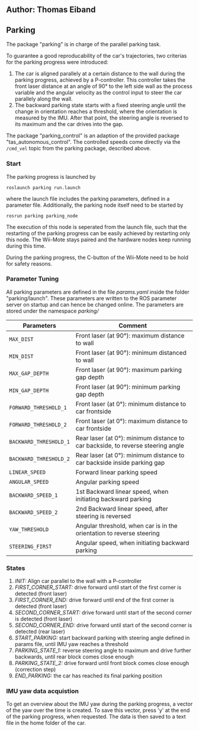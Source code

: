Author: Thomas Eiband
----------------------------------

## Parking

The package "parking" is in charge of the parallel parking task.

To guarantee a good reproducability of the car's trajectories, two criterias for the parking progress were introduced:
1. The car is aligned parallely at a certain distance to the wall during the parking progress, achieved by a P-controller. This controller takes the front laser distance at an angle of 90° to the left side wall as the process variable and the angular velocity as the control input to steer the car parallely along the wall.
2. The backward parking state starts with a fixed steering angle until the change in orientation reaches a threshold, where the orientation is measured by the IMU. After that point, the steering angle is reversed to its maximum and the car drives into the gap.

The package "parking_control" is an adaption of the provided package "tas_autonomous_control". The controlled speeds come directly via the `/cmd_vel` topic from the parking package, described above.


### Start
The parking progress is launched by

`roslaunch parking run.launch`

where the launch file includes the parking parameters, defined in a parameter file.
Additionally, the parking node itself need to be started by

`rosrun parking parking_node`

The execution of this node is seperated from the launch file, such that the restarting of the parking progress can be easily achieved by restarting only this node. The Wii-Mote stays paired and the hardware nodes keep running during this time.

During the parking progress, the C-button of the Wii-Mote need to be hold for safety reasons.

### Parameter Tuning
All parking parameters are defined in the file *params.yaml* inside the folder "parking/launch". These parameters are written to the ROS parameter server on startup and can hence be changed online.
The parameters are stored under the namespace *parking/*

 Parameters		     	  	| Comment       									|
| --------------------------------------|-----------------------------------------------------------------------		|
| `MAX_DIST`	                 	| Front laser (at 90°): maximum distance to wall 					|
| `MIN_DIST`			  	| Front laser (at 90°): minimum distanced to wall					|
| `MAX_GAP_DEPTH`			| Front laser (at 90°): maximum parking gap depth					|
| `MIN_GAP_DEPTH`			| Front laser (at 90°): minimum parking gap depth					|
| `FORWARD_THRESHOLD_1`			| Front laser (at  0°): minimum distance to car frontside				|
| `FORWARD_THRESHOLD_2`			| Front laser (at  0°): maximum distance to car frontside				|
| `BACKWARD_THRESHOLD_1`		| Rear laser (at 0°): minimum distance to car backside, to reverse steering angle	|
| `BACKWARD_THRESHOLD_2`		| Rear laser (at 0°): minimum distance to car backside inside parking gap		|
| `LINEAR_SPEED`			| Forward linear parking speed								|
| `ANGULAR_SPEED`			| Angular parking speed									|
| `BACKWARD_SPEED_1`			| 1st Backward linear speed, when initiating backward parking				|
| `BACKWARD_SPEED_2`			| 2nd Backward linear speed, after steering is reversed					|
| `YAW_THRESHOLD`			| Angular threshold, when car is in the orientation to reverse steering			|
| `STEERING_FIRST`			| Angular speed, when initiating backward parking					|


### States
1. *INIT:* Align car parallel to the wall with a P-controller
2. *FIRST_CORNER_START:* drive forward until start of the first corner is detected (front laser)
3. *FIRST_CORNER_END:* drive forward until end of the first corner is detected (front laser)
4. *SECOND_CORNER_START:* drive forward until start of the second corner is detected (front laser)
5. *SECOND_CORNER_END:* drive forward until start of the second corner is detected (rear laser)
6. *START_PARKING:* start backward parking with steering angle defined in params file, until IMU yaw reaches a threshold
7. *PARKING_STATE_1:* reverse steering angle to maximum and drive further backwards, until rear block comes close enough
8. *PARKING_STATE_2:* drive forward until front block comes close enough (correction step)
9. *END_PARKING:* the car has reached its final parking position

### IMU yaw data acquistion

To get an overview about the IMU yaw during the parking progress, a vector of the yaw over the time is created. To save this vector, press 'y' at the end of the parking progress, when requested. The data is then saved to a text file in the home folder of the car.


